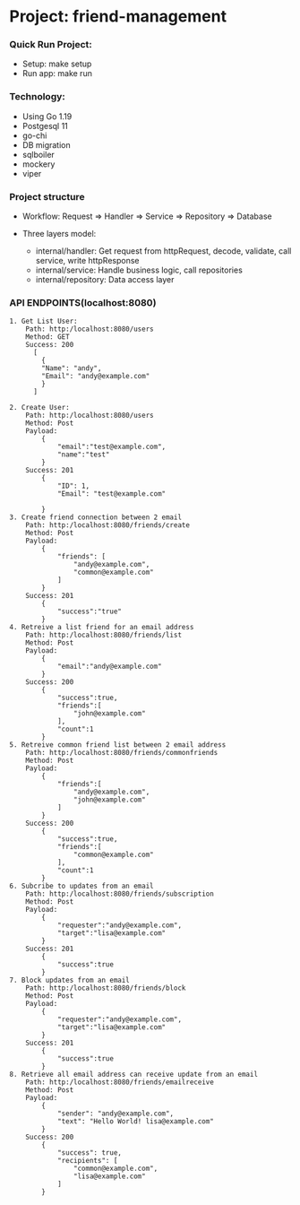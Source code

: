 # **Project: friend-management**
### Quick Run Project:
- Setup: make setup
- Run app: make run

### **Technology**:
- Using Go 1.19
- Postgesql 11
- go-chi 
- DB migration
- sqlboiler
- mockery
- viper

### Project structure
- Workflow: Request => Handler => Service => Repository => Database

- Three layers model:
  + internal/handler: Get request from httpRequest, decode, validate, call service, write httpResponse
  + internal/service: Handle business logic, call repositories
  + internal/repository: Data access layer

### API ENDPOINTS(localhost:8080)
    1. Get List User:
        Path: http:/localhost:8080/users
        Method: GET
        Success: 200
          [
            {
            "Name": "andy",
            "Email": "andy@example.com"
            }
          ]

    2. Create User:
        Path: http:/localhost:8080/users
        Method: Post
        Payload:
            {
                "email":"test@example.com",
                "name":"test"
            }
        Success: 201
            {
                "ID": 1,
                "Email": "test@example.com"
                
            }
    3. Create friend connection between 2 email
        Path: http:/localhost:8080/friends/create
        Method: Post
        Payload:
            {
                "friends": [
                    "andy@example.com",
                    "common@example.com"
                ]
            }
        Success: 201
            {
                "success":"true"
            }
    4. Retreive a list friend for an email address
        Path: http:/localhost:8080/friends/list
        Method: Post
        Payload:
            {
                "email":"andy@example.com"
            }
        Success: 200
            {
                "success":true,
                "friends":[
                    "john@example.com"
                ],
                "count":1
            }
    5. Retreive common friend list between 2 email address
        Path: http:/localhost:8080/friends/commonfriends
        Method: Post
        Payload:
            {
                "friends":[
                    "andy@example.com",
                    "john@example.com"
                ]
            }
        Success: 200
            {
                "success":true,
                "friends":[
                    "common@example.com"
                ],
                "count":1
            }
    6. Subcribe to updates from an email
        Path: http:/localhost:8080/friends/subscription
        Method: Post
        Payload:
            {
                "requester":"andy@example.com",
                "target":"lisa@example.com"
            }
        Success: 201
            {
                "success":true
            }
    7. Block updates from an email
        Path: http:/localhost:8080/friends/block
        Method: Post
        Payload:
            {
                "requester":"andy@example.com",
                "target":"lisa@example.com"
            }
        Success: 201
            {
                "success":true
            }
    8. Retrieve all email address can receive update from an email
        Path: http:/localhost:8080/friends/emailreceive
        Method: Post
        Payload: 
            {
                "sender": "andy@example.com",
                "text": "Hello World! lisa@example.com"
            }
        Success: 200
            {
                "success": true,
                "recipients": [
                    "common@example.com",
                    "lisa@example.com"
                ]
            }
